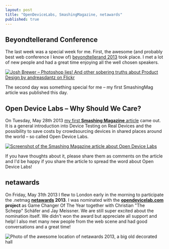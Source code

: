 ```yaml
---
layout: post
title: "OpenDeviceLabs, SmashingMagazine, netawards"
published: true
---
```


## Beyondtellerand Conference

The last week was a special week for me. First, the awesome (and probably best web conference I know of) [beyondtellerand 2013](http://2013.beyondtellerrand.com/) took place. I met a lot of new people and had a great time enjoying all the well chosen speakers.

[![Josh Brewer – Photoshop lies! And other sobering truths about Product Design by andreasdantz on Flickr](http://farm6.staticflickr.com/5465/8900156360_56a782e59f_z.jpg)](http://www.flickr.com/photos/szene/8900156360/)

The second day was something special for me – my first SmashingMag article was published this day.

## Open Device Labs &ndash; Why Should We Care?

On Tuesday, May 28th 2013 [my first **Smashing Magazine** article](http://www.smashingmagazine.com/2013/05/28/open-device-labs-why-should-we-care/) came out. It is a general introduction into Device Testing on Real Devices and the possibility to save costs by crowdsourcing devices in shared places around the world – so called Open Device Labs.

[![Screenshot of the Smashing Magazine article about Open Device Labs](http://img.anselmhannemann.netdna-cdn.com/img/blog/smashingmag-odl--screenshot-1.png)](http://www.smashingmagazine.com/2013/05/28/open-device-labs-why-should-we-care/)

If you have thoughts about it, please share them as comments on the article and I'd be happy if you share the article to spread the word about Open Device Labs!

## netawards

On Friday, May 31th 2013 I flew to London early in the morning to participate the .netmag **[netawards](http://www.thenetawards.com/) 2013**. I was nominated with the **[opendevicelab.com](http://opendevicelab.com/) project** as Game Changer Of The Year together with Christian "The Schepp" Schäfer and Jay Meissner. We are still super excited about the nomination itself. We didn't won the award but appreciate all support and help! I also met many new people from the web scene and had good conversations and a great time!

![Photo of the awesome location of netawards 2013, a big old decorated hall](http://img.anselmhannemann.netdna-cdn.com/img/blog/netawards-1.png)